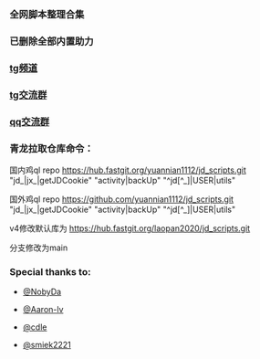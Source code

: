 ### 全网脚本整理合集
### 已删除全部内置助力

### [tg频道](https://t.me/yuannian1112)

### [tg交流群](https://t.me/yuannian1111)

### [qq交流群](https://jq.qq.com/?_wv=1027&k=PoJc3Nia)

### 青龙拉取仓库命令：

国内鸡ql repo  https://hub.fastgit.org/yuannian1112/jd_scripts.git  "jd_|jx_|getJDCookie" "activity|backUp" "^jd[^_]|USER|utils"

国外鸡ql repo  https://github.com/yuannian1112/jd_scripts.git  "jd_|jx_|getJDCookie" "activity|backUp" "^jd[^_]|USER|utils"

v4修改默认库为 https://hub.fastgit.org/laopan2020/jd_scripts.git

分支修改为main

### Special thanks to:


* [@NobyDa](https://github.com/NobyDa)

* [@Aaron-lv](https://github.com/Aaron-lv)

* [@cdle](https://github.com/cdle)

* [@smiek2221](https://github.com/smiek2221)
